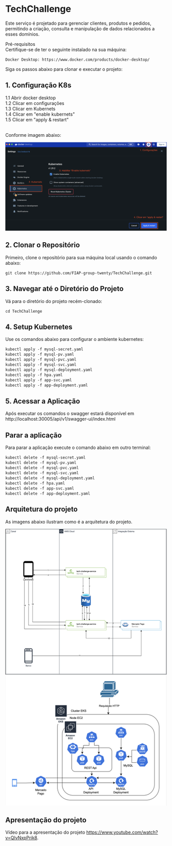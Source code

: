 # TechChallenge

Este serviço é projetado para gerenciar clientes, produtos e pedidos, permitindo a criação, consulta e manipulação de
dados relacionados a esses domínios.

Pré-requisitos <br/>
Certifique-se de ter o seguinte instalado na sua máquina:

    Docker Desktop: https://www.docker.com/products/docker-desktop/

Siga os passos abaixo para clonar e executar o projeto:

## 1. Configuração K8s

1.1 Abrir docker desktop <br/>
1.2 Clicar em configurações <br/>
1.3 Clicar em Kubernets <br/>
1.4 Clicar em "enable kubernets" <br/>
1.5 Clicar em "apply & restart" <br/><br/>

Conforme imagem abaixo: <br/>

<img src="/setup-k8s.png">

## 2. Clonar o Repositório

Primeiro, clone o repositório para sua máquina local usando o comando abaixo:

    git clone https://github.com/FIAP-group-twenty/TechChallenge.git

## 3. Navegar até o Diretório do Projeto

Vá para o diretório do projeto recém-clonado:

    cd TechChallenge

## 4. Setup Kubernetes

Use os comandos abaixo para configurar o ambiente kubernetes:

```
kubectl apply -f mysql-secret.yaml
kubectl apply -f mysql-pv.yaml
kubectl apply -f mysql-pvc.yaml
kubectl apply -f mysql-svc.yaml
kubectl apply -f mysql-deployment.yaml
kubectl apply -f hpa.yaml
kubectl apply -f app-svc.yaml
kubectl apply -f app-deployment.yaml
```

## 5. Acessar a Aplicação

Após executar os comandos o swagger estará disponível em http://localhost:30005/api/v1/swagger-ui/index.html

## Parar a aplicação

Para parar a aplicação execute o comando abaixo em outro terminal:

```
kubectl delete -f mysql-secret.yaml
kubectl delete -f mysql-pv.yaml
kubectl delete -f mysql-pvc.yaml
kubectl delete -f mysql-svc.yaml
kubectl delete -f mysql-deployment.yaml
kubectl delete -f hpa.yaml
kubectl delete -f app-svc.yaml
kubectl delete -f app-deployment.yaml
```

## Arquitetura do projeto

As imagens abaixo ilustram como é a arquitetura do projeto.

<img src="/arquitetura-1.png">
<img src="/arquitetura-2.png">

## Apresentação do projeto
Vídeo para a apresentação do projeto
https://www.youtube.com/watch?v=QlvNxpPrik8.

